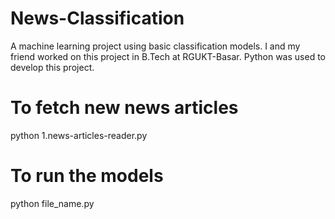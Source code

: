 # News-Classification
A machine learning project using basic classification models. I and my friend worked on this project in B.Tech at RGUKT-Basar.  Python was used to develop this project.

# To fetch new news articles 
python 1.news-articles-reader.py
# To run the models
python file_name.py 
